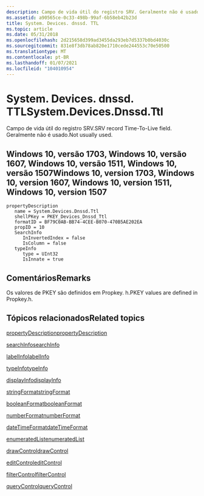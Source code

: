 ```yaml
---
description: Campo de vida útil do registro SRV. Geralmente não é usado.
ms.assetid: a90565ce-0c33-498b-99af-6b58eb42b23d
title: System. Devices. dnssd. TTL
ms.topic: article
ms.date: 05/31/2018
ms.openlocfilehash: 2d215658d399ad3455da293eb7d5337b0bd4030c
ms.sourcegitcommit: 831e8f3db78ab820e1710cede244553c70e50500
ms.translationtype: MT
ms.contentlocale: pt-BR
ms.lasthandoff: 01/07/2021
ms.locfileid: "104010954"
---
```

# <a name="systemdevicesdnssdttl"></a><span data-ttu-id="a2689-104">System. Devices. dnssd. TTL</span><span class="sxs-lookup"><span data-stu-id="a2689-104">System.Devices.Dnssd.Ttl</span></span>

<span data-ttu-id="a2689-105">Campo de vida útil do registro SRV.</span><span class="sxs-lookup"><span data-stu-id="a2689-105">SRV record Time-To-Live field.</span></span> <span data-ttu-id="a2689-106">Geralmente não é usado.</span><span class="sxs-lookup"><span data-stu-id="a2689-106">Not usually used.</span></span>

## <a name="windows-10-version-1703-windows-10-version-1607-windows-10-version-1511-windows-10-version-1507"></a><span data-ttu-id="a2689-107">Windows 10, versão 1703, Windows 10, versão 1607, Windows 10, versão 1511, Windows 10, versão 1507</span><span class="sxs-lookup"><span data-stu-id="a2689-107">Windows 10, version 1703, Windows 10, version 1607, Windows 10, version 1511, Windows 10, version 1507</span></span>

```
propertyDescription
   name = System.Devices.Dnssd.Ttl
   shellPKey = PKEY_Devices_Dnssd_Ttl
   formatID = BF79C0AB-BB74-4CEE-B070-470B5AE202EA
   propID = 10
   SearchInfo
      InInvertedIndex = false
      IsColumn = false
   typeInfo
      type = UInt32
      IsInnate = true
```

## <a name="remarks"></a><span data-ttu-id="a2689-108">Comentários</span><span class="sxs-lookup"><span data-stu-id="a2689-108">Remarks</span></span>

<span data-ttu-id="a2689-109">Os valores de PKEY são definidos em Propkey. h.</span><span class="sxs-lookup"><span data-stu-id="a2689-109">PKEY values are defined in Propkey.h.</span></span>

## <a name="related-topics"></a><span data-ttu-id="a2689-110">Tópicos relacionados</span><span class="sxs-lookup"><span data-stu-id="a2689-110">Related topics</span></span>

<dl> <dt>

[<span data-ttu-id="a2689-111">propertyDescription</span><span class="sxs-lookup"><span data-stu-id="a2689-111">propertyDescription</span></span>](./propdesc-schema-propertydescription.md)
</dt> <dt>

[<span data-ttu-id="a2689-112">searchInfo</span><span class="sxs-lookup"><span data-stu-id="a2689-112">searchInfo</span></span>](./propdesc-schema-searchinfo.md)
</dt> <dt>

[<span data-ttu-id="a2689-113">labelInfo</span><span class="sxs-lookup"><span data-stu-id="a2689-113">labelInfo</span></span>](./propdesc-schema-labelinfo.md)
</dt> <dt>

[<span data-ttu-id="a2689-114">typeInfo</span><span class="sxs-lookup"><span data-stu-id="a2689-114">typeInfo</span></span>](./propdesc-schema-typeinfo.md)
</dt> <dt>

[<span data-ttu-id="a2689-115">displayInfo</span><span class="sxs-lookup"><span data-stu-id="a2689-115">displayInfo</span></span>](./propdesc-schema-displayinfo.md)
</dt> <dt>

[<span data-ttu-id="a2689-116">stringFormat</span><span class="sxs-lookup"><span data-stu-id="a2689-116">stringFormat</span></span>](./propdesc-schema-stringformat.md)
</dt> <dt>

[<span data-ttu-id="a2689-117">booleanFormat</span><span class="sxs-lookup"><span data-stu-id="a2689-117">booleanFormat</span></span>](./propdesc-schema-booleanformat.md)
</dt> <dt>

[<span data-ttu-id="a2689-118">numberFormat</span><span class="sxs-lookup"><span data-stu-id="a2689-118">numberFormat</span></span>](./propdesc-schema-numberformat.md)
</dt> <dt>

[<span data-ttu-id="a2689-119">dateTimeFormat</span><span class="sxs-lookup"><span data-stu-id="a2689-119">dateTimeFormat</span></span>](./propdesc-schema-datetimeformat.md)
</dt> <dt>

[<span data-ttu-id="a2689-120">enumeratedList</span><span class="sxs-lookup"><span data-stu-id="a2689-120">enumeratedList</span></span>](./propdesc-schema-enumeratedlist.md)
</dt> <dt>

[<span data-ttu-id="a2689-121">drawControl</span><span class="sxs-lookup"><span data-stu-id="a2689-121">drawControl</span></span>](./propdesc-schema-drawcontrol.md)
</dt> <dt>

[<span data-ttu-id="a2689-122">editControl</span><span class="sxs-lookup"><span data-stu-id="a2689-122">editControl</span></span>](./propdesc-schema-editcontrol.md)
</dt> <dt>

[<span data-ttu-id="a2689-123">filterControl</span><span class="sxs-lookup"><span data-stu-id="a2689-123">filterControl</span></span>](./propdesc-schema-filtercontrol.md)
</dt> <dt>

[<span data-ttu-id="a2689-124">queryControl</span><span class="sxs-lookup"><span data-stu-id="a2689-124">queryControl</span></span>](./propdesc-schema-querycontrol.md)
</dt> </dl>

 

 
